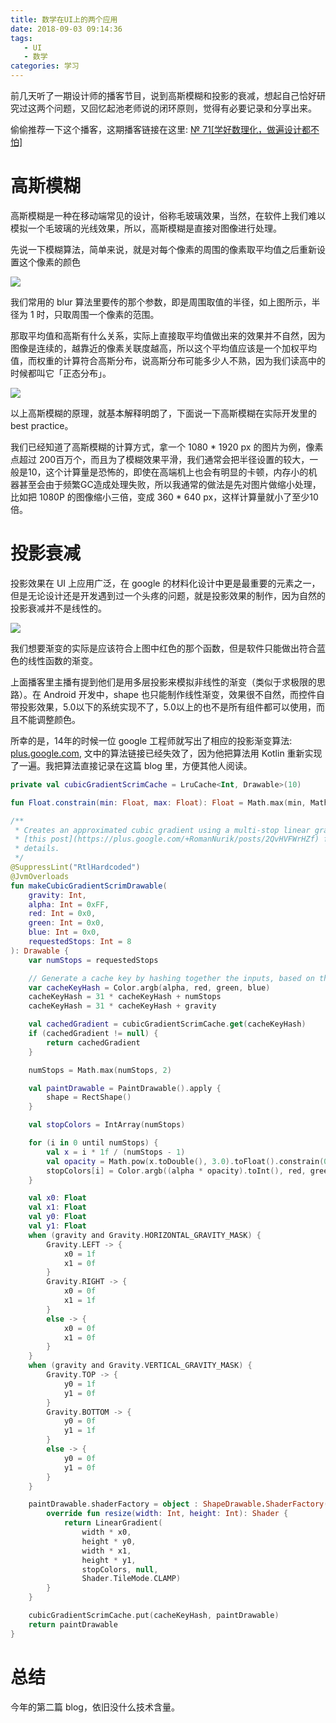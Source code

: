 ```yaml
---
title: 数学在UI上的两个应用
date: 2018-09-03 09:14:36
tags:
   - UI
   - 数学
categories: 学习
---
```


前几天听了一期设计师的播客节目，说到高斯模糊和投影的衰减，想起自己恰好研究过这两个问题，又回忆起池老师说的闭环原则，觉得有必要记录和分享出来。

偷偷推荐一下这个播客，这期播客链接在这里:  [№ 71[学好数理化，做遍设计都不怕]](https://anyway.fm/science-in-ui-design/#title)

<!--more-->

# 高斯模糊

高斯模糊是一种在移动端常见的设计，俗称毛玻璃效果，当然，在软件上我们难以模拟一个毛玻璃的光线效果，所以，高斯模糊是直接对图像进行处理。

先说一下模糊算法，简单来说，就是对每个像素的周围的像素取平均值之后重新设置这个像素的颜色

![](http://wx4.sinaimg.cn/mw690/8127619agy1fuw4kfc9z7j20az096mwy.jpg)

我们常用的 blur 算法里要传的那个参数，即是周围取值的半径，如上图所示，半径为 1 时，只取周围一个像素的范围。

那取平均值和高斯有什么关系，实际上直接取平均值做出来的效果并不自然，因为图像是连续的，越靠近的像素关联度越高，所以这个平均值应该是一个加权平均值，而权重的计算符合高斯分布，说高斯分布可能多少人不熟，因为我们读高中的时候都叫它「正态分布」。

![](http://wx1.sinaimg.cn/mw690/8127619agy1fuw4xsmfdnj20go0bowez.jpg)

以上高斯模糊的原理，就基本解释明朗了，下面说一下高斯模糊在实际开发里的 best practice。

我们已经知道了高斯模糊的计算方式，拿一个 1080 \* 1920 px 的图片为例，像素点超过 200百万个，而且为了模糊效果平滑，我们通常会把半径设置的较大，一般是10，这个计算量是恐怖的，即使在高端机上也会有明显的卡顿，内存小的机器甚至会由于频繁GC造成处理失败，所以我通常的做法是先对图片做缩小处理，比如把 1080P 的图像缩小三倍，变成 360 \* 640 px，这样计算量就小了至少10倍。

# 投影衰减

投影效果在 UI 上应用广泛，在 google 的材料化设计中更是最重要的元素之一，但是无论设计还是开发遇到过一个头疼的问题，就是投影效果的制作，因为自然的投影衰减并不是线性的。

![](http://wx2.sinaimg.cn/mw690/8127619agy1fuw643votsj20zd0lfjst.jpg)

我们想要渐变的实际是应该符合上图中红色的那个函数，但是软件只能做出符合蓝色的线性函数的渐变。

上面播客里主播有提到他们是用多层投影来模拟非线性的渐变（类似于求极限的思路）。在 Android 开发中，shape 也只能制作线性渐变，效果很不自然，而控件自带投影效果，5.0以下的系统实现不了，5.0以上的也不是所有组件都可以使用，而且不能调整颜色。

所幸的是，14年的时候一位 google 工程师就写出了相应的投影渐变算法: [plus.google.com](https://plus.google.com/+RomanNurik/posts/2QvHVFWrHZf), 文中的算法链接已经失效了，因为他把算法用 Kotlin 重新实现了一遍。我把算法直接记录在这篇 blog 里，方便其他人阅读。

```kotlin
private val cubicGradientScrimCache = LruCache<Int, Drawable>(10)

fun Float.constrain(min: Float, max: Float): Float = Math.max(min, Math.min(max, this))

/**
 * Creates an approximated cubic gradient using a multi-stop linear gradient. See
 * [this post](https://plus.google.com/+RomanNurik/posts/2QvHVFWrHZf) for more
 * details.
 */
@SuppressLint("RtlHardcoded")
@JvmOverloads
fun makeCubicGradientScrimDrawable(
    gravity: Int,
    alpha: Int = 0xFF,
    red: Int = 0x0,
    green: Int = 0x0,
    blue: Int = 0x0,
    requestedStops: Int = 8
): Drawable {
    var numStops = requestedStops

    // Generate a cache key by hashing together the inputs, based on the method described in the Effective Java book
    var cacheKeyHash = Color.argb(alpha, red, green, blue)
    cacheKeyHash = 31 * cacheKeyHash + numStops
    cacheKeyHash = 31 * cacheKeyHash + gravity

    val cachedGradient = cubicGradientScrimCache.get(cacheKeyHash)
    if (cachedGradient != null) {
        return cachedGradient
    }

    numStops = Math.max(numStops, 2)

    val paintDrawable = PaintDrawable().apply {
        shape = RectShape()
    }

    val stopColors = IntArray(numStops)

    for (i in 0 until numStops) {
        val x = i * 1f / (numStops - 1)
        val opacity = Math.pow(x.toDouble(), 3.0).toFloat().constrain(0f, 1f)
        stopColors[i] = Color.argb((alpha * opacity).toInt(), red, green, blue)
    }

    val x0: Float
    val x1: Float
    val y0: Float
    val y1: Float
    when (gravity and Gravity.HORIZONTAL_GRAVITY_MASK) {
        Gravity.LEFT -> {
            x0 = 1f
            x1 = 0f
        }
        Gravity.RIGHT -> {
            x0 = 0f
            x1 = 1f
        }
        else -> {
            x0 = 0f
            x1 = 0f
        }
    }
    when (gravity and Gravity.VERTICAL_GRAVITY_MASK) {
        Gravity.TOP -> {
            y0 = 1f
            y1 = 0f
        }
        Gravity.BOTTOM -> {
            y0 = 0f
            y1 = 1f
        }
        else -> {
            y0 = 0f
            y1 = 0f
        }
    }

    paintDrawable.shaderFactory = object : ShapeDrawable.ShaderFactory() {
        override fun resize(width: Int, height: Int): Shader {
            return LinearGradient(
                width * x0,
                height * y0,
                width * x1,
                height * y1,
                stopColors, null,
                Shader.TileMode.CLAMP)
        }
    }

    cubicGradientScrimCache.put(cacheKeyHash, paintDrawable)
    return paintDrawable
}
```

# 总结

今年的第二篇 blog，依旧没什么技术含量。